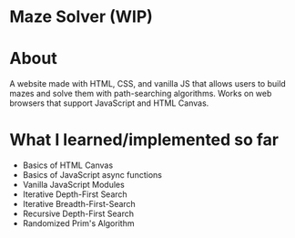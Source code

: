 # Maze Solver (WIP)

# About
A website made with HTML, CSS, and vanilla JS that allows users to build mazes and solve them with path-searching algorithms. Works on web browsers that support JavaScript and HTML Canvas. 

# What I learned/implemented so far
- Basics of HTML Canvas
- Basics of JavaScript async functions
- Vanilla JavaScript Modules
- Iterative Depth-First Search
- Iterative Breadth-First-Search
- Recursive Depth-First Search
- Randomized Prim's Algorithm

